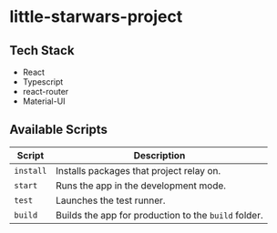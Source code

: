 # little-starwars-project

## Tech Stack

- React
- Typescript
- react-router
- Material-UI

## Available Scripts

| Script    | Description                                          |
| --------- | ---------------------------------------------------- |
| `install` | Installs packages that project relay on.             |
| `start`   | Runs the app in the development mode.                |
| `test`    | Launches the test runner.                            |
| `build`   | Builds the app for production to the `build` folder. |
